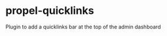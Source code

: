 propel-quicklinks
=================

Plugin to add a quicklinks bar at the top of the admin dashboard
